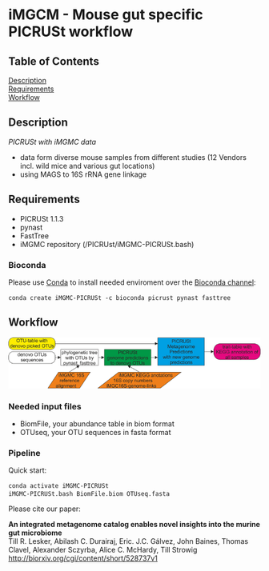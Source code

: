# iMGCM - Mouse gut specific PICRUSt workflow

## Table of Contents  
[Description](#Description)  
[Requirements](#Requirements)  
[Workflow](#Workflow)   

## Description

*PICRUSt with iMGMC data*
  - data form diverse mouse samples from different studies (12 Vendors incl. wild mice and various gut locations)
  - using MAGS to 16S rRNA gene linkage

## Requirements

* PICRUSt 1.1.3
* pynast
* FastTree
* iMGMC repository (/PICRUst/iMGMC-PICRUSt.bash)

### Bioconda
Please use [Conda](https://conda.io/docs/install/quick.html)
to install needed enviroment over the [Bioconda channel](https://bioconda.github.io/):
```
conda create iMGMC-PICRUSt -c bioconda picrust pynast fasttree
```

## Workflow
![picrust-workflow-denovo](/PICRUSt/picrust-workflow-denovo.png)

### Needed input files
* BiomFile, your abundance table in biom format
* OTUseq, your OTU sequences in fasta format

### Pipeline

  Quick start:

    conda activate iMGMC-PICRUSt
    iMGMC-PICRUSt.bash BiomFile.biom OTUseq.fasta

Please cite our paper:

**An integrated metagenome catalog enables novel insights into the murine gut microbiome**  
Till R. Lesker, Abilash C. Durairaj, Eric. J.C. Gálvez,  John Baines, Thomas Clavel, Alexander Sczyrba, Alice C. McHardy, Till Strowig http://biorxiv.org/cgi/content/short/528737v1
